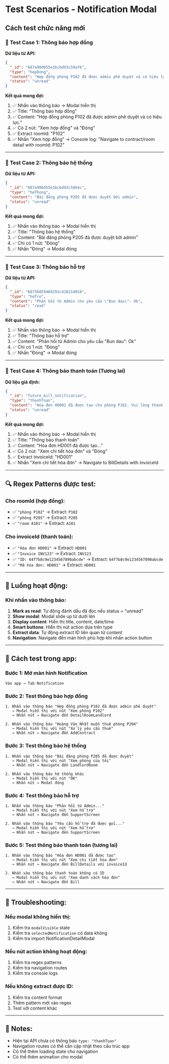 # Test Scenarios - Notification Modal

## Cách test chức năng mới

### 🧪 **Test Case 1: Thông báo hợp đồng**

**Dữ liệu từ API:**

```json
{
  "_id": "687a90d055e1bcbd93c59af6",
  "type": "hopDong",
  "content": "Hợp đồng phòng P102 đã được admin phê duyệt và có hiệu lực.",
  "status": "unread"
}
```

**Kết quả mong đợi:**

1. ✅ Nhấn vào thông báo → Modal hiển thị
2. ✅ Title: "Thông báo hợp đồng"
3. ✅ Content: "Hợp đồng phòng P102 đã được admin phê duyệt và có hiệu lực."
4. ✅ Có 2 nút: "Xem hợp đồng" và "Đóng"
5. ✅ Extract roomId: "P102"
6. ✅ Nhấn "Xem hợp đồng" → Console log: "Navigate to contract/room detail with roomId: P102"

---

### 🧪 **Test Case 2: Thông báo hệ thống**

**Dữ liệu từ API:**

```json
{
  "_id": "687a906d55e1bcbd93c5964c",
  "type": "heThong",
  "content": "Bài đăng phòng P205 đã được duyệt bởi admin",
  "status": "unread"
}
```

**Kết quả mong đợi:**

1. ✅ Nhấn vào thông báo → Modal hiển thị
2. ✅ Title: "Thông báo hệ thống"
3. ✅ Content: "Bài đăng phòng P205 đã được duyệt bởi admin"
4. ✅ Chỉ có 1 nút: "Đóng"
5. ✅ Nhấn "Đóng" → Modal đóng

---

### 🧪 **Test Case 3: Thông báo hỗ trợ**

**Dữ liệu từ API:**

```json
{
  "_id": "6873b859484291c418214018",
  "type": "hoTro",
  "content": "Phản hồi từ Admin cho yêu cầu \"Bun dau\": Ok",
  "status": "read"
}
```

**Kết quả mong đợi:**

1. ✅ Nhấn vào thông báo → Modal hiển thị
2. ✅ Title: "Thông báo hỗ trợ"
3. ✅ Content: "Phản hồi từ Admin cho yêu cầu \"Bun dau\": Ok"
4. ✅ Chỉ có 1 nút: "Đóng"
5. ✅ Nhấn "Đóng" → Modal đóng

---

### 🧪 **Test Case 4: Thông báo thanh toán (Tương lai)**

**Dữ liệu giả định:**

```json
{
  "_id": "future_bill_notification",
  "type": "thanhToan",
  "content": "Hóa đơn HD001 đã được tạo cho phòng P102. Vui lòng thanh toán trước ngày 01/08/2025.",
  "status": "unread"
}
```

**Kết quả mong đợi:**

1. ✅ Nhấn vào thông báo → Modal hiển thị
2. ✅ Title: "Thông báo thanh toán"
3. ✅ Content: "Hóa đơn HD001 đã được tạo..."
4. ✅ Có 2 nút: "Xem chi tiết hóa đơn" và "Đóng"
5. ✅ Extract invoiceId: "HD001"
6. ✅ Nhấn "Xem chi tiết hóa đơn" → Navigate to BillDetails with invoiceId

---

## 🔍 **Regex Patterns được test:**

### Cho roomId (hợp đồng):

- ✅ `"phòng P102"` → Extract: `P102`
- ✅ `"phòng P205"` → Extract: `P205`
- ✅ `"room A101"` → Extract: `A101`

### Cho invoiceId (thanh toán):

- ✅ `"Hóa đơn HD001"` → Extract: `HD001`
- ✅ `"Invoice INV123"` → Extract: `INV123`
- ✅ `"ID: 64f7b8c9e1234567890abcde"` → Extract: `64f7b8c9e1234567890abcde`
- ✅ `"Mã hóa đơn: HD001"` → Extract: `HD001`

---

## 🎯 **Luồng hoạt động:**

### Khi nhấn vào thông báo:

1. **Mark as read**: Tự động đánh dấu đã đọc nếu status = "unread"
2. **Show modal**: Modal slide up từ dưới lên
3. **Display content**: Hiển thị title, content, date/time
4. **Smart buttons**: Hiển thị nút action dựa trên type
5. **Extract data**: Tự động extract ID liên quan từ content
6. **Navigation**: Navigate đến màn hình phù hợp khi nhấn action button

---

## 🚀 **Cách test trong app:**

### Bước 1: Mở màn hình Notification

```
Vào app → Tab Notification
```

### Bước 2: Test thông báo hợp đồng

```
1. Nhấn vào thông báo "Hợp đồng phòng P102 đã được admin phê duyệt"
   → Modal hiển thị với nút "Xem phòng P102"
   → Nhấn nút → Navigate đến DetailRoomLandlord

2. Nhấn vào thông báo "Hoàng Văn Nhất muốn thuê phòng P204"
   → Modal hiển thị với nút "Xử lý yêu cầu thuê"
   → Nhấn nút → Navigate đến AddContract
```

### Bước 3: Test thông báo hệ thống

```
1. Nhấn vào thông báo "Bài đăng phòng P205 đã được duyệt"
   → Modal hiển thị với nút "Xem phòng của tôi"
   → Nhấn nút → Navigate đến LandlordRoom

2. Nhấn vào thông báo hệ thống khác
   → Modal hiển thị với nút "OK"
   → Nhấn nút → Modal đóng
```

### Bước 4: Test thông báo hỗ trợ

```
1. Nhấn vào thông báo "Phản hồi từ Admin..."
   → Modal hiển thị với nút "Xem hỗ trợ"
   → Nhấn nút → Navigate đến SupportScreen

2. Nhấn vào thông báo "Yêu cầu hỗ trợ đã được gửi..."
   → Modal hiển thị với nút "Xem hỗ trợ"
   → Nhấn nút → Navigate đến SupportScreen
```

### Bước 5: Test thông báo thanh toán (tương lai)

```
1. Nhấn vào thông báo "Hóa đơn HD001 đã được tạo"
   → Modal hiển thị với nút "Xem chi tiết hóa đơn"
   → Nhấn nút → Navigate đến BillDetails với invoiceId

2. Nhấn vào thông báo thanh toán không có ID
   → Modal hiển thị với nút "Xem danh sách hóa đơn"
   → Nhấn nút → Navigate đến Bill
```

---

## 🐛 **Troubleshooting:**

### Nếu modal không hiển thị:

1. Kiểm tra `modalVisible` state
2. Kiểm tra `selectedNotification` có data không
3. Kiểm tra import NotificationDetailModal

### Nếu nút action không hoạt động:

1. Kiểm tra regex patterns
2. Kiểm tra navigation routes
3. Kiểm tra console logs

### Nếu không extract được ID:

1. Kiểm tra content format
2. Thêm pattern mới vào regex
3. Test với content khác

---

## 📝 **Notes:**

- Hiện tại API chưa có thông báo `type: "thanhToan"`
- Navigation routes có thể cần cập nhật theo cấu trúc app
- Có thể thêm loading state cho navigation
- Có thể thêm animation cho modal
